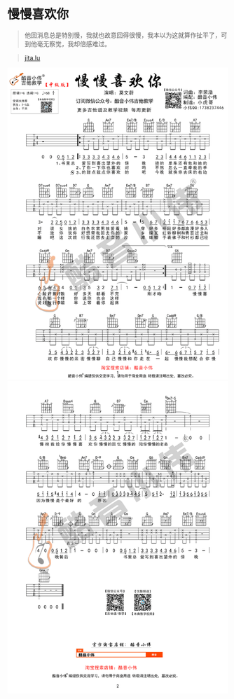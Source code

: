 # 慢慢喜欢你

> 他回消息总是特别慢，我就也故意回得很慢，我本以为这就算作扯平了，可到他毫无察觉，我却倍感难过。

> [jita.lu](https://jita.lu/posts/96ac3f437d)

![1](1.png)
![2](2.png)
